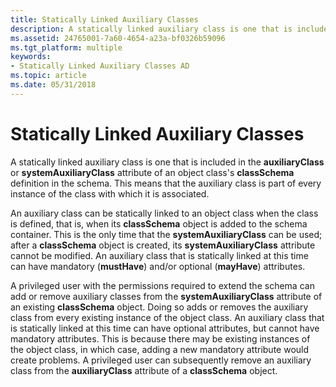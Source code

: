 ```yaml
---
title: Statically Linked Auxiliary Classes
description: A statically linked auxiliary class is one that is included in the auxiliaryClass or systemAuxiliaryClass attribute of an object class's classSchema definition in the schema.
ms.assetid: 24765001-7a60-4654-a23a-bf0326b59096
ms.tgt_platform: multiple
keywords:
- Statically Linked Auxiliary Classes AD
ms.topic: article
ms.date: 05/31/2018
---
```


# Statically Linked Auxiliary Classes

A statically linked auxiliary class is one that is included in the **auxiliaryClass** or **systemAuxiliaryClass** attribute of an object class's **classSchema** definition in the schema. This means that the auxiliary class is part of every instance of the class with which it is associated.

An auxiliary class can be statically linked to an object class when the class is defined, that is, when its **classSchema** object is added to the schema container. This is the only time that the **systemAuxiliaryClass** can be used; after a **classSchema** object is created, its **systemAuxiliaryClass** attribute cannot be modified. An auxiliary class that is statically linked at this time can have mandatory (**mustHave**) and/or optional (**mayHave**) attributes.

A privileged user with the permissions required to extend the schema can add or remove auxiliary classes from the **systemAuxiliaryClass** attribute of an existing **classSchema** object. Doing so adds or removes the auxiliary class from every existing instance of the object class. An auxiliary class that is statically linked at this time can have optional attributes, but cannot have mandatory attributes. This is because there may be existing instances of the object class, in which case, adding a new mandatory attribute would create problems. A privileged user can subsequently remove an auxiliary class from the **auxiliaryClass** attribute of a **classSchema** object.

 

 




